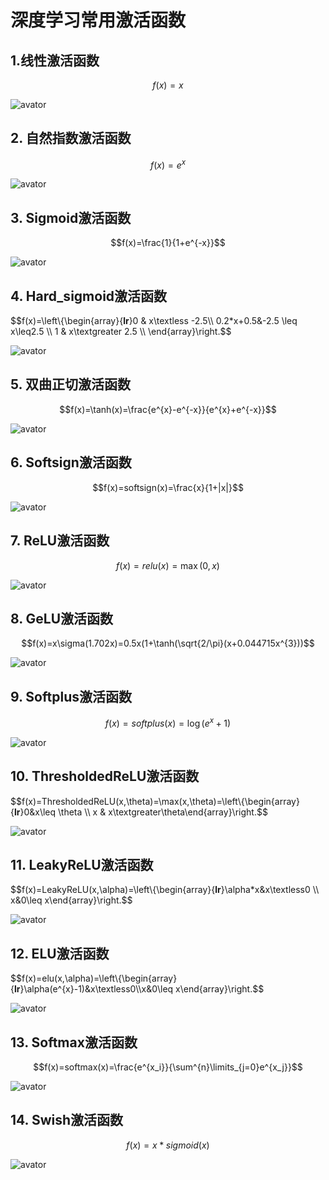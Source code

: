 # 深度学习常用激活函数

## 1.线性激活函数

$$f(x)=x$$

![avator](pic/linear.png)

## 2. 自然指数激活函数

$$f(x)=e^{x}$$

![avator](pic/exponent.png)

## 3. Sigmoid激活函数

$$f(x)=\frac{1}{1+e^{-x}}$$

![avator](pic/sigmoid.png)

## 4. Hard_sigmoid激活函数

$$f(x)=\left\\{\begin{array}{**lr**}0 & x\textless -2.5\\\\ 0.2*x+0.5&-2.5 \leq x\leq2.5 \\\\ 1 & x\textgreater 2.5 \\\\ \end{array}\right.$$

![avator](pic/hard_sigmoid.png)

## 5. 双曲正切激活函数

$$f(x)=\tanh(x)=\frac{e^{x}-e^{-x}}{e^{x}+e^{-x}}$$

![avator](pic/tanh.png)

## 6. Softsign激活函数

$$f(x)=softsign(x)=\frac{x}{1+|x|}$$

![avator](pic/softsign.png)

## 7. ReLU激活函数

$$f(x)=relu(x)=\max(0,x)$$

![avator](pic/relu.png)

## 8. GeLU激活函数

$$f(x)=x\sigma(1.702x)=0.5x(1+\tanh(\sqrt{2/\pi}(x+0.044715x^{3}))$$

![avator](pic/gelu.png)

## 9. Softplus激活函数

$$f(x)=softplus(x)=\log(e^{x}+1)$$

![avator](pic/softplus.png)

## 10. ThresholdedReLU激活函数

$$f(x)=ThresholdedReLU(x,\theta)=\max(x,\theta)=\left\\{\begin{array}{**lr**}0&x\leq \theta \\\\ x & x\textgreater\theta\end{array}\right.$$

![avator](pic/thresholdedrelu.png)

## 11. LeakyReLU激活函数

$$f(x)=LeakyReLU(x,\alpha)=\left\\{\begin{array}{**lr**}\alpha*x&x\textless0 \\\\ x&0\leq x\end{array}\right.$$

![avator](pic/leakyrelu.png)

## 12.  ELU激活函数

$$f(x)=elu(x,\alpha)=\left\\{\begin{array}{**lr**}\alpha(e^{x}-1)&x\textless0\\\\x&0\leq x\end{array}\right.$$

![avator](pic/elu.png)

## 13. Softmax激活函数

$$f(x)=softmax(x)=\frac{e^{x_i}}{\sum^{n}\limits_{j=0}e^{x_j}}$$

![avator](pic/softmax.png)

## 14. Swish激活函数

$$f(x)=x*sigmoid(x)$$

![avator](pic/swish.png)
